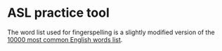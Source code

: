 # ASL practice tool

The word list used for fingerspelling is a slightly modified version of the [10000 most common English words list](https://github.com/first20hours/google-10000-english/blob/master/google-10000-english-no-swears.txt).